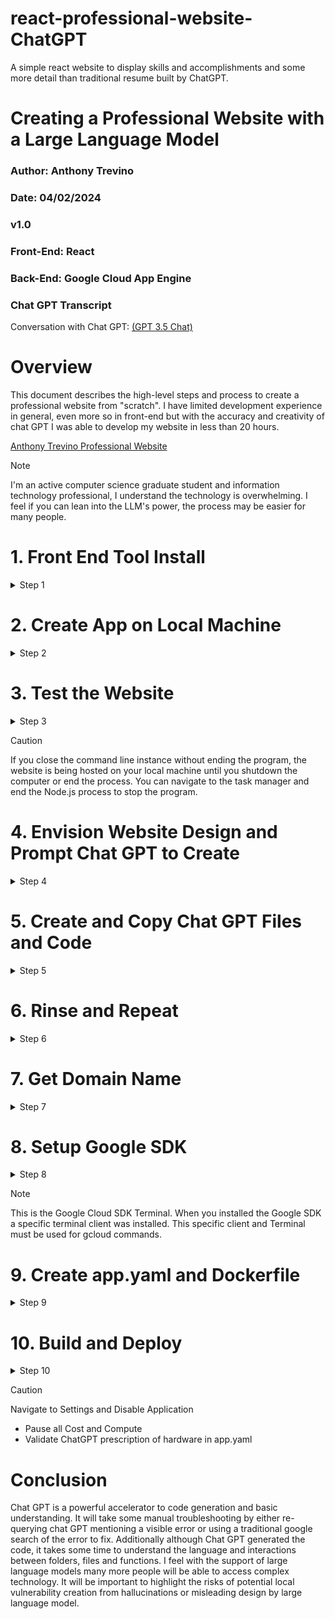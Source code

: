 # react-professional-website-ChatGPT
A simple react website to display skills and accomplishments and some more detail than traditional resume built by ChatGPT.


# Creating a Professional Website with a Large Language Model
### Author: Anthony Trevino
### Date: 04/02/2024
### v1.0

### Front-End: React

### Back-End: Google Cloud App Engine

### Chat GPT Transcript 

Conversation with Chat GPT: [(GPT 3.5 Chat)](https://chat.openai.com/share/fe45e38d-fb69-48f2-81b9-faf032eeacdb)

# Overview

This document describes the high-level steps and process to create a professional website from "scratch". 
I have limited development experience in general, even more so in front-end but with the accuracy and creativity of chat GPT I was able to develop my website in less than 20 hours. 

[Anthony Trevino Professional Website](https://atrevino.net)

>[!NOTE]
> I'm an active computer science graduate student and information technology professional, I understand the technology is overwhelming. 
> I feel if you can lean into the LLM's power, the process may be easier for many people. 


# 1. Front End Tool Install
<details>
	<summary>Step 1</Summary>

**Tool:** React

**Reasoning:** For this project I selected to use React as it is widely used across the technology ecosystem today for front end applications. 
Additionally I wanted to learn a skill that could be applicable to my professional work and I had never taken the time to deep dive into understanding front development language and structure. 
Although this may be overkill for creating a professional website it was very fun to explore functionality with Chat GPT.

### 1.1
**Download Node: [Node.js](https://nodejs.org/en)**

</details>

# 2. Create App on Local Machine
<details>
	<summary>Step 2</Summary>

### 2.1
**Open command line interface to desired application file storage location**

### 2.2
Enter command to create the react app

```
npx create-react-app my-app
```

### 2.3 
**Understand the React application or Website folder and file structure**

Open file explorer or use command:

``` 
cd my-app
```

Website Folder (my-app/): 
- node_modules/: Contains all the project's npm dependencies.
- public/: Holds static files like the HTML file, images, and icons.
- src/: Contains your React component files, CSS, and JavaScript.
- package.json: A manifest file for managing project metadata and dependencies.
- README.md: A markdown file containing information about the project.

Website Driver Folder Files (src/):
- App.js: This is where you define your main App component. It's the heart of your React application.
- index.js: It's the JavaScript entry point. It renders your App component to the DOM.
- App.css: This file contains styles for your App component.
- index.css: Global styles for your application are defined here.


</details>

# 3. Test the Website
<details>
	<summary>Step 3</Summary>

### 3.1
Navigate using the command line to the website folder (my-app/)

### 3.2
Deploy the website locally with the command:
``` 
npm start
```

### 3.3
View Local Deployment

Navigate to [localHost](http://localhost:3000/)

### 3.4 
Stop the Website: Use ctrl+C to stop the program from running locally



</details>

> [!Caution]
> If you close the command line instance without ending the program, the website is being hosted on your local machine until you shutdown the computer or end the process. You can navigate to the task manager and end the Node.js process to stop the program. 

# 4. Envision Website Design and Prompt Chat GPT to Create

<details>
	<summary>Step 4</Summary>

### 4.1
Define the structure and components of the website at a high level that you desire

### 4.2
Prompt Chat GPT (My Conversation):

```
Can you create a basic react app for a professional profile as simple as possible.

How would I format to have a picture in the top left name as title in the top center and skills on the right?
```

</details>

# 5. Create and Copy Chat GPT Files and Code
<details>
	<summary>Step 5</Summary>

Edit (my-app/) files (App.js) to recommended code from chat GPT

Re-deploy app and observe changes

</details>

# 6. Rinse and Repeat
<details>
	<summary>Step 6</Summary>

- Envision more features or functionality changes to the website and prompt Chat GPT for help to code
- Make changes to the local files and re-deploy the local website and view the changes 
- Once satisfied with the local deployment proceed to step 7 for internet setup

</details>

# 7. Get Domain Name

<details>
	<summary>Step 7</Summary>

Use domain provider to reserve or purchase desired domain name.

</details>

# 8. Setup Google SDK

<details>
	<summary>Step 8</Summary>

**Tool:** App Engine

**Reasoning:** For this project I selected to use AppEngine for deployment to minimize infrastructure setup complexity. 

### 8.1
Install google SDK within the (my-app/) folder

Download: [Install Google SDK Docs](https://cloud.google.com/sdk/docs/install-sdk)

### 8.2
Login to Google Cloud account with your credentials using the command:

```
gcloud auth login
```

### 8.3
Initialize the project using the command:

```
gcloud init
```

</details>

> [!NOTE]
> This is the Google Cloud SDK Terminal. When you installed the Google SDK a specific terminal client was installed. This specific client and Terminal must be used for gcloud commands.

# 9. Create app.yaml and Dockerfile
<details>
	<summary>Step 9</Summary>

### 9.1


- This file will tell Google cloud how to setup your website infrastructure
- Suggestion: Prompt chat GPT to help create one

Example: app.yaml

```
runtime: nodejs

env: flex

handlers:
  - url: /static
    static_dir: static
    http_headers:
      Cache-Control: public, max-age=604800
```

### 9.2

Example: Dockerfile
- This file will tell Google cloud how to setup your website infrastructure
- Suggestion: Prompt chat GPT to help create one

```
# Use the official lightweight Node.js 12 image.
# https://hub.docker.com/_/node
FROM node:12-slim

# Create and change to the app directory.
WORKDIR /usr/src/app

# Copy application dependency manifests to the container image.
# A wildcard is used to ensure both package.json AND package-lock.json are copied.
# Copying this separately prevents re-running npm install on every code change.
COPY package*.json ./

# Install production dependencies.
RUN npm install --only=production

# Copy local code to the container image.
COPY . ./

# Run the web service on container startup.
CMD [ "npm", "start" ]
```

</details>

# 10. Build and Deploy

<details>
	<summary>Step 10</Summary>



### 10.1 

Package your application for deployment with the command line at (my-app/) using the command:

```
npm run build
```

### 10.2

Open the Google SDK Terminal and deploy your application to Google App Engine using the command:

```
gcloud app deploy
```

### 10.3

Navigate to Google Console and view deployment and costs.

[Google App Engine](https://console.cloud.google.com/appengine/)

### 10.4
Make changes to DNS settings for custom addresses.
- Google App engine > Settings >  Custom Domains > Add Custom Domain
- Domain Provider > Add in CNAM and A, AAAA Data

</details>

>[!Caution]
> Navigate to Settings and Disable Application 
> - Pause all Cost and Compute 
> - Validate ChatGPT prescription of hardware in app.yaml


# Conclusion

Chat GPT is a powerful accelerator to code generation and basic understanding. 
It will take some manual troubleshooting by either re-querying chat GPT mentioning a visible error or using a traditional google search of the error to fix.
Additionally although Chat GPT generated the code, it takes some time to understand the language and interactions between folders, files and functions. 
I feel with the support of large language models many more people will be able to access complex technology. 
It will be important to highlight the risks of potential local vulnerability creation from hallucinations or misleading design by large language model. 


